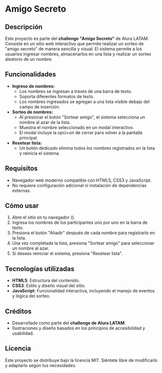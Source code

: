 # Amigo Secreto

## Descripción
Este proyecto es parte del **challenge "Amigo Secreto"** de Alura LATAM. Consiste en un sitio web interactivo que permite realizar un sorteo de "amigo secreto" de manera sencilla y visual. El sistema permite a los usuarios ingresar nombres, almacenarlos en una lista y realizar un sorteo aleatorio de un nombre.

## Funcionalidades
- **Ingreso de nombres:**
  - Los nombres se ingresan a través de una barra de texto.
  - Soporta diferentes formatos de texto.
  - Los nombres ingresados se agregan a una lista visible debajo del campo de inserción.
- **Sorteo de nombres:**
  - Al presionar el botón "Sortear amigo", el sistema selecciona un nombre al azar de la lista.
  - Muestra el nombre seleccionado en un modal interactivo.
  - El modal incluye la opci+on de cerrar para volver a la pantalla principal.
- **Resetear lista:**
  - Un botón dedicado elimina todos los nombres registrados en la lista y reinicia el sistema.

## Requisitos
- Navegador web moderno compatible con HTML5, CSS3 y JavaScript.
- No requiere configuración adicional ni instalación de dependencias externas.

## Cómo usar
1. Abre el sitio en tu navegador ().
2. Ingresa los nombres de los participantes uno por uno en la barra de texto.
3. Presiona el botón "Añadir" después de cada nombre para registrarlo en la lista.
4. Una vez completada la lista, presiona "Sortear amigo" para seleccionar un nombre al azar.
5. Si deseas reiniciar el sistema, presiona "Resetear lista".

## Tecnologías utilizadas
- **HTML5**: Estructura del contenido.
- **CSS3**: Estilo y diseño visual del sitio.
- **JavaScript**: Funcionalidad interactiva, incluyendo el manejo de eventos y lógica del sorteo.

## Créditos
- Desarrollado como parte del **challenge de Alura LATAM**.
- Ilustraciones y diseño basados en los principios de accesibilidad y usabilidad.

## Licencia
Este proyecto se distribuye bajo la licencia MIT. Siéntete libre de modificarlo y adaptarlo según tus necesidades.
